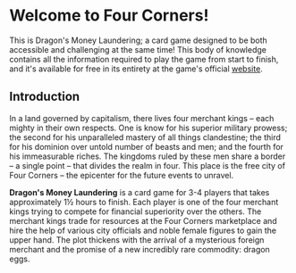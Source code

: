 # Welcome to Four Corners!

This is Dragon's Money Laundering; a card game designed to be both accessible and challenging at the same time! This body of knowledge contains all the information required to play the game from start to finish, and it's available for free in its entirety at the game's official [website](https://irkka.github.io/dml).

## Introduction

In a land governed by capitalism, there lives four merchant kings – each mighty in their own respects. One is know for his superior military prowess; the second for his unparalleled mastery of all things clandestine; the third for his dominion over untold number of beasts and men; and the fourth for his immeasurable riches. The kingdoms ruled by these men share a border – a single point – that divides the realm in four. This place is the free city of Four Corners – the epicenter for the future events to unravel.

**Dragon's Money Laundering** is a card game for 3-4 players that takes approximately 1½ hours to finish. Each player is one of the four merchant kings trying to compete for financial superiority over the others. The merchant kings trade for resources at the Four Corners marketplace and hire the help of various city officials and noble female figures to gain the upper hand. The plot thickens with the arrival of a mysterious foreign merchant and the promise of a new incredibly rare commodity: dragon eggs.
